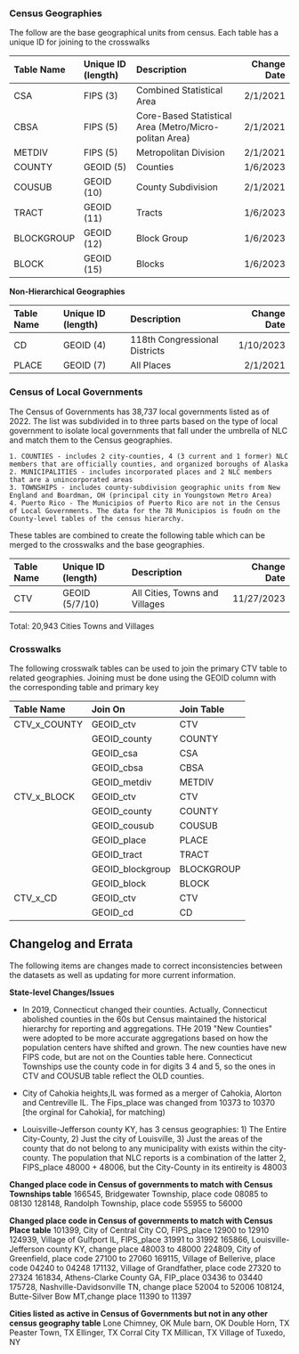 ### Census Geographies
The follow are the base geographical units from census. Each table has a unique ID for joining to the crosswalks

|Table Name|Unique ID (length)| Description| Change Date|
| :--- | :--- | :--- | ---: |
|CSA|FIPS (3)|Combined Statistical Area|2/1/2021|
|CBSA|FIPS (5)|Core-Based Statistical Area (Metro/Micro-politan Area)|2/1/2021|
|METDIV|FIPS (5)|Metropolitan Division|2/1/2021|
|COUNTY|GEOID (5)|Counties|1/6/2023|
|COUSUB|GEOID (10)|County Subdivision|2/1/2021|
|TRACT|GEOID (11)|Tracts| 1/6/2023|
|BLOCKGROUP|GEOID (12)|Block Group| 1/6/2023|
|BLOCK|GEOID (15)|Blocks| 1/6/2023|

**Non-Hierarchical Geographies**

|Table Name|Unique ID (length)| Description|Change Date|
| :--- | :--- | :--- | ---: |
|CD|GEOID (4)|118th Congressional Districts| 1/10/2023|
|PLACE|GEOID (7)| All Places| 2/1/2021|

### Census of Local Governments

The Census of Governments has 38,737 local governments listed as of 2022. The list was subdivided in to three parts based on the type of local government to isolate local governments that fall under the umbrella of NLC and match them to the Census geographies.

    1. COUNTIES - includes 2 city-counties, 4 (3 current and 1 former) NLC members that are officially counties, and organized boroughs of Alaska
    2. MUNICIPALITIES - includes incorporated places and 2 NLC members that are a unincorporated areas
    3. TOWNSHIPS - includes county-subdivision geographic units from New England and Boardman, OH (principal city in Youngstown Metro Area)
    4. Puerto Rico - The Municipios of Puerto Rico are not in the Census of Local Governments. The data for the 78 Municipios is foudn on the County-level tables of the census hierarchy.
    
These tables are combined to create the following table which can be merged to the crosswalks and the base geographies.

|Table Name|Unique ID (length)| Description|Change Date|
| :--- | :--- | :--- | ---: |
|CTV|GEOID (5/7/10)|All Cities, Towns and Villages| 11/27/2023|

Total: 20,943 Cities Towns and Villages


### Crosswalks

The following crosswalk tables can be used to join the primary CTV table to related geographies. Joining must be done using the  GEOID column with the corresponding table and primary key

|Table Name|Join On| Join Table|
| :--- | :--- | :--- |
|CTV_x_COUNTY|GEOID_ctv|CTV|
||GEOID_county|COUNTY|
||GEOID_csa|CSA|
||GEOID_cbsa|CBSA|
||GEOID_metdiv|METDIV|
|CTV_x_BLOCK|GEOID_ctv|CTV|
||GEOID_county|COUNTY|
||GEOID_cousub|COUSUB|
||GEOID_place|PLACE|
||GEOID_tract|TRACT|
||GEOID_blockgroup|BLOCKGROUP|
||GEOID_block|BLOCK|
|CTV_x_CD|GEOID_ctv|CTV|
||GEOID_cd|CD|



## Changelog and Errata

The following items are changes made to correct inconsistencies between the datasets as well as updating for more current information.

**State-level Changes/Issues**

* In 2019, Connecticut changed their counties. Actually, Connecticut abolished counties in the 60s but Census maintained the historical hierarchy for reporting and aggregations. THe 2019 "New Counties" were adopted to be more accurate aggregations based on how the population centers have shifted and grown. The new counties have new FIPS code, but are not on the Counties table here. Connecticut Townships use the county code in for digits 3 4 and 5, so the ones in CTV and COUSUB table reflect the OLD counties.


* City of Cahokia heights,IL was formed as a merger of Cahokia, Alorton and Centreville IL. The Fips_place was changed from 10373 to 10370 [the orginal for Cahokia], for matching)


* Louisville-Jefferson county KY, has 3 census geographies: 1) The Entire City-County, 2) Just the city of Louisville, 3) Just the areas of the county that do not belong to any municipality with exists within the city-county. The population that NLC reports is a combination of the latter 2, FIPS_place 48000 + 48006, but the City-County in its entireity is 48003

**Changed place code in Census of governments to match with Census Townships table**
166545, Bridgewater Township, place code 08085 to 08130
128148, Randolph Township, place code 55955 to 56000

**Changed place code in Census of governments to match with Census Place table**
101399, City of Central City CO, FIPS_place 12900 to 12910
124939, Village of Gulfport IL, FIPS_place 31991 to 31992
165866, Louisville-Jefferson county KY, change place 48003 to 48000
224809, City of Greenfield, place code 27100 to 27060
169115, Village of Bellerive, place code 04240 to 04248
171132, Village of Grandfather, place code 27320 to 27324
161834, Athens-Clarke County GA, FIP_place 03436 to 03440
175728, Nashville-Davidsonville TN, change place 52004 to 52006
108124, Butte-Silver Bow MT,change place 11390 to 11397

**Cities listed as active in Census of Governments but not in any other census geography table**
Lone Chimney, OK
Mule barn, OK
Double Horn, TX
Peaster Town, TX
Ellinger, TX
Corral City TX
Millican, TX
Village of Tuxedo, NY
